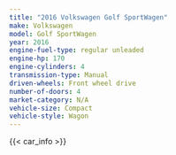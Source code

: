 ```yaml
---
title: "2016 Volkswagen Golf SportWagen"
make: Volkswagen
model: Golf SportWagen
year: 2016
engine-fuel-type: regular unleaded
engine-hp: 170
engine-cylinders: 4
transmission-type: Manual
driven-wheels: Front wheel drive
number-of-doors: 4
market-category: N/A
vehicle-size: Compact
vehicle-style: Wagon
---
```


{{< car_info >}}
